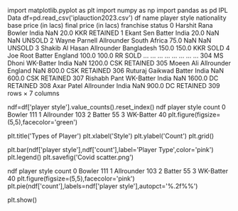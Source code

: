 
import matplotlib.pyplot as plt
import numpy as np
import pandas as pd
IPL Data
df=pd.read_csv('iplauction2023.csv')
df
name	player style	nationality	base price (in lacs)	final price (in lacs)	franchise	status
0	Harshit Rana	Bowler	India	NaN	20.0	KKR	RETAINED
1	Ekant Sen	Batter	India	20.0	NaN	NaN	UNSOLD
2	Wayne Parnell	Allrounder	South Africa	75.0	NaN	NaN	UNSOLD
3	Shakib Al Hasan	Allrounder	Bangladesh	150.0	150.0	KKR	SOLD
4	Joe Root	Batter	England	100.0	100.0	RR	SOLD
...	...	...	...	...	...	...	...
304	MS Dhoni	WK-Batter	India	NaN	1200.0	CSK	RETAINED
305	Moeen Ali	Allrounder	England	NaN	800.0	CSK	RETAINED
306	Ruturaj Gaikwad	Batter	India	NaN	600.0	CSK	RETAINED
307	Rishabh Pant	WK-Batter	India	NaN	1600.0	DC	RETAINED
308	Axar Patel	Allrounder	India	NaN	900.0	DC	RETAINED
309 rows × 7 columns

ndf=df['player style'].value_counts().reset_index()
ndf
player style	count
0	Bowler	111
1	Allrounder	103
2	Batter	55
3	WK-Batter	40
plt.figure(figsize=(5,5),facecolor='green')

plt.title('Types of Player')
plt.xlabel('Style')
plt.ylabel('Count')
plt.grid()

plt.bar(ndf['player style'],ndf['count'],label='Player Type',color='pink')
plt.legend()
plt.savefig('Covid scatter.png')

ndf
player style	count
0	Bowler	111
1	Allrounder	103
2	Batter	55
3	WK-Batter	40
plt.figure(figsize=(5,5),facecolor='pink')
plt.pie(ndf['count'],labels=ndf['player style'],autopct='%.2f%%')

plt.show()

 
